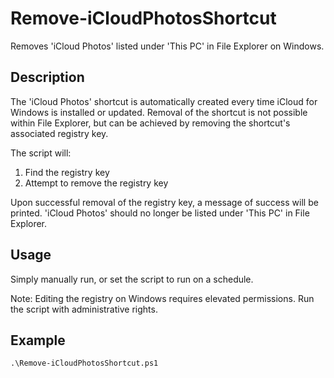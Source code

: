 # Remove-iCloudPhotosShortcut
Removes 'iCloud Photos' listed under 'This PC' in File Explorer on Windows.

## Description
The 'iCloud Photos' shortcut is automatically created every time iCloud for Windows is installed or updated. Removal of the shortcut is not possible within File Explorer, but can be achieved by removing the shortcut's associated registry key.

The script will:
1. Find the registry key
2. Attempt to remove the registry key

Upon successful removal of the registry key, a message of success will be printed. 'iCloud Photos' should no longer be listed under 'This PC' in File Explorer.

## Usage
Simply manually run, or set the script to run on a schedule.

Note: Editing the registry on Windows requires elevated permissions. Run the script with administrative rights.

## Example
`.\Remove-iCloudPhotosShortcut.ps1`